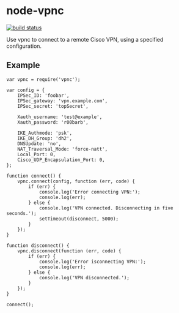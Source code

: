 node-vpnc
=========

[![build status](https://secure.travis-ci.org/calmh/node-vpnc.png)](http://travis-ci.org/calmh/node-vpnc)

Use vpnc to connect to a remote Cisco VPN, using a specified configuration.

Example
-------

    var vpnc = require('vpnc');
    
    var config = {
        IPSec_ID: 'foobar',
        IPSec_gateway: 'vpn.example.com',
        IPSec_secret: 'topSecret',
    
        Xauth_username: 'test@example',
        Xauth_password: 'r00barb',
    
        IKE_Authmode: 'psk',
        IKE_DH_Group: 'dh2',
        DNSUpdate: 'no',
        NAT_Traversal_Mode: 'force-natt',
        Local_Port: 0,
        Cisco_UDP_Encapsulation_Port: 0,
    };
    
    function connect() {
        vpnc.connect(config, function (err, code) {
            if (err) {
                console.log('Error connecting VPN:');
                console.log(err);
            } else {
                console.log('VPN connected. Disconnecting in five seconds.');
                setTimeout(disconnect, 5000);
            }
        });
    }
    
    function disconnect() {
        vpnc.disconnect(function (err, code) {
            if (err) {
                console.log('Error isconnecting VPN:');
                console.log(err);
            } else {
                console.log('VPN disconnected.');
            }
        });
    }
    
    connect();

